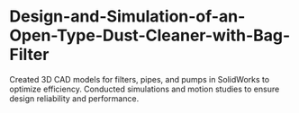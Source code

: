 # Design-and-Simulation-of-an-Open-Type-Dust-Cleaner-with-Bag-Filter
Created 3D CAD models for filters, pipes, and pumps in SolidWorks to optimize efficiency. Conducted simulations and motion studies to ensure design reliability and performance.
